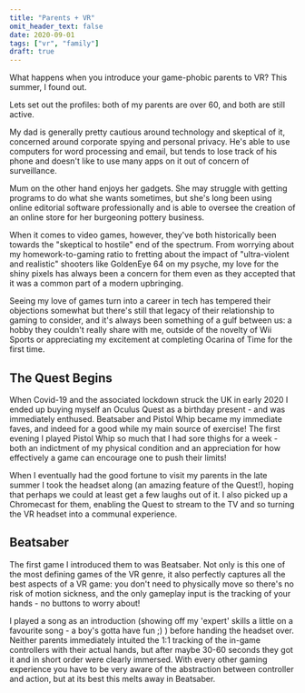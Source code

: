 ```yaml
---
title: "Parents + VR"
omit_header_text: false
date: 2020-09-01
tags: ["vr", "family"]
draft: true
---
```

What happens when you introduce your game-phobic parents to VR? This summer, I found out.
<!--more-->
Lets set out the profiles: both of my parents are over 60, and both are still active. 

My dad is generally pretty cautious around technology and skeptical of it, concerned around corporate spying and personal privacy. He's able to use computers for word processing and email, but tends to lose track of his phone and doesn't like to use many apps on it out of concern of surveillance. 

Mum on the other hand enjoys her gadgets. She may struggle with getting programs to do what she wants sometimes, but she's long been using online editorial software professionally and is able to oversee the creation of an online store for her burgeoning pottery business.

When it comes to video games, however, they've both historically been towards the "skeptical to hostile" end of the spectrum. From worrying about my homework-to-gaming ratio to fretting about the impact of "ultra-violent and realistic" shooters like GoldenEye 64 on my psyche, my love for the shiny pixels has always been a concern for them even as they accepted that it was a common part of a modern upbringing. 

Seeing my love of games turn into a career in tech has tempered their objections somewhat but there's still that legacy of their relationship to gaming to consider, and it's always been something of a gulf between us: a hobby they couldn't really share with me, outside of the novelty of Wii Sports or appreciating my excitement at completing Ocarina of Time for the first time.

## The Quest Begins
When Covid-19 and the associated lockdown struck the UK in early 2020 I ended up buying myself an Oculus Quest as a birthday present - and was immediately enthused. Beatsaber and Pistol Whip became my immediate faves, and indeed for a good while my main source of exercise! The first evening I played Pistol Whip so much that I had sore thighs for a week - both an indictment of my physical condition and an appreciation for how effectively a game can encourage one to push their limits! 

When I eventually had the good fortune to visit my parents in the late summer I took the headset along (an amazing feature of the Quest!), hoping that perhaps we could at least get a few laughs out of it. I also picked up a Chromecast for them, enabling the Quest to stream to the TV and so turning the VR headset into a communal experience.

## Beatsaber
The first game I introduced them to was Beatsaber. Not only is this one of the most defining games of the VR genre, it also perfectly captures all the best aspects of a VR game: you don't need to physically move so there's no risk of motion sickness, and the only gameplay input is the tracking of your hands - no buttons to worry about!

I played a song as an introduction (showing off my 'expert' skills a little on a favourite song - a boy's gotta have fun ;) ) before handing the headset over. Neither parents immediately intuited the 1:1 tracking of the in-game controllers with their actual hands, but after maybe 30-60 seconds they got it and in short order were clearly immersed. With every other gaming experience you have to be very aware of the abstraction between controller and action, but at its best this melts away in Beatsaber. 

